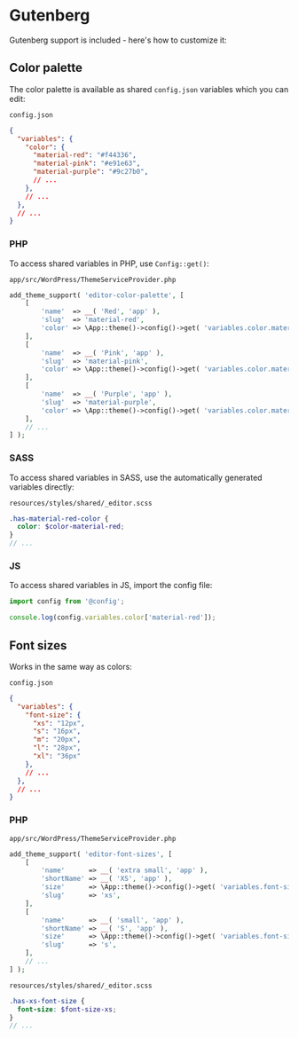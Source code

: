 # Gutenberg

Gutenberg support is included - here's how to customize it:

## Color palette

The color palette is available as shared `config.json` variables which you can edit:

`config.json`
```json
{
  "variables": {
    "color": {
      "material-red": "#f44336",
      "material-pink": "#e91e63",
      "material-purple": "#9c27b0",
      // ...
    },
    // ...
  },
  // ...
}
```

### PHP

To access shared variables in PHP, use `Config::get()`:

`app/src/WordPress/ThemeServiceProvider.php`
```php
add_theme_support( 'editor-color-palette', [
	[
		'name'  => __( 'Red', 'app' ),
		'slug'  => 'material-red',
		'color' => \App::theme()->config()->get( 'variables.color.material-red', '#000000' ),
	],
	[
		'name'  => __( 'Pink', 'app' ),
		'slug'  => 'material-pink',
		'color' => \App::theme()->config()->get( 'variables.color.material-pink', '#000000' ),
	],
	[
		'name'  => __( 'Purple', 'app' ),
		'slug'  => 'material-purple',
		'color' => \App::theme()->config()->get( 'variables.color.material-purple', '#000000' ),
	],
	// ...
] );
```

### SASS

To access shared variables in SASS, use the automatically generated variables directly:

`resources/styles/shared/_editor.scss`
```scss
.has-material-red-color {
  color: $color-material-red;
}
// ...
```

### JS

To access shared variables in JS, import the config file:
```js
import config from '@config';

console.log(config.variables.color['material-red']);
```

## Font sizes

Works in the same way as colors:

`config.json`
```json
{
  "variables": {
    "font-size": {
      "xs": "12px",
      "s": "16px",
      "m": "20px",
      "l": "28px",
      "xl": "36px"
    },
    // ...
  },
  // ...
}
```

### PHP

`app/src/WordPress/ThemeServiceProvider.php`
```php
add_theme_support( 'editor-font-sizes', [
	[
        'name'      => __( 'extra small', 'app' ),
        'shortName' => __( 'XS', 'app' ),
        'size'      => \App::theme()->config()->get( 'variables.font-size.xs', 12 ),
        'slug'      => 'xs',
    ],
    [
        'name'      => __( 'small', 'app' ),
        'shortName' => __( 'S', 'app' ),
        'size'      => \App::theme()->config()->get( 'variables.font-size.s', 16 ),
        'slug'      => 's',
    ],
	// ...
] );
```

`resources/styles/shared/_editor.scss`
```scss
.has-xs-font-size {
  font-size: $font-size-xs;
}
// ...
```
